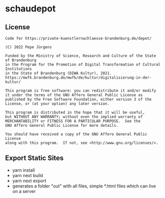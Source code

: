 schaudepot
==========

## License

    Code for https://private-kuenstlernachlaesse-brandenburg.de/depot/

    (C) 2022 Pepe Jürgens

    Funded by the Ministry of Science, Research and Culture of the State of Brandenburg
    in the Program for the Promotion of Digital Transformation of Cultural Institutions
    in the State of Brandenburg (DIWA Kultur), 2021.
    https://mwfk.brandenburg.de/mwfk/de/kultur/digitalisierung-in-der-kultur/

    This program is free software: you can redistribute it and/or modify
    it under the terms of the GNU Affero General Public License as
    published by the Free Software Foundation, either version 3 of the
    License, or (at your option) any later version.

    This program is distributed in the hope that it will be useful,
    but WITHOUT ANY WARRANTY; without even the implied warranty of
    MERCHANTABILITY or FITNESS FOR A PARTICULAR PURPOSE.  See the
    GNU Affero General Public License for more details.

    You should have received a copy of the GNU Affero General Public License
    along with this program.  If not, see <http://www.gnu.org/licenses/>.


## Export Static Sites
 - yarn install
 - yarn next build
 - yarn next export
 - generates a folder "out" with all files, simple *.html files which can live on a server
